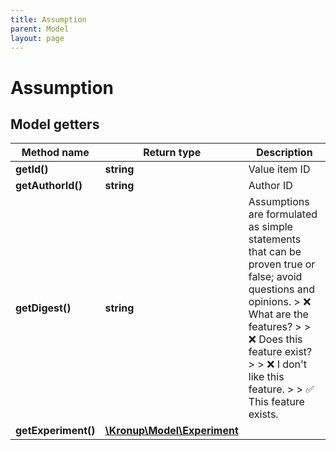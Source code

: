 ```yaml
---
title: Assumption
parent: Model
layout: page
---
```


# Assumption

## Model getters

Method name | Return type | Description
------------ | ------------- | -------------
**getId()** | **string** | Value item ID
**getAuthorId()** | **string** | Author ID
**getDigest()** | **string** | Assumptions are formulated as simple statements that can be proven true or false; avoid questions and opinions.  > ❌ What are the features? >  > ❌ Does this feature exist? >  > ❌ I don't like this feature. >  > ✅ This feature exists.
**getExperiment()** | [**\Kronup\Model\Experiment**](../Experiment) | 

